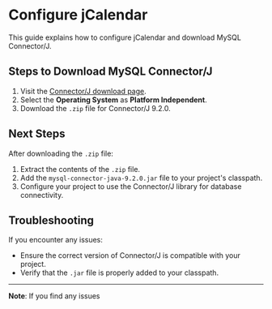 # Configure jCalendar

This guide explains how to configure jCalendar and download MySQL Connector/J.

## Steps to Download MySQL Connector/J

1. Visit the [Connector/J download page](https://dev.mysql.com/downloads/connector/j/).
2. Select the **Operating System** as **Platform Independent**.
3. Download the `.zip` file for Connector/J 9.2.0.

## Next Steps

After downloading the `.zip` file:
1. Extract the contents of the `.zip` file.
2. Add the `mysql-connector-java-9.2.0.jar` file to your project's classpath.
3. Configure your project to use the Connector/J library for database connectivity.

## Troubleshooting

If you encounter any issues:
- Ensure the correct version of Connector/J is compatible with your project.
- Verify that the `.jar` file is properly added to your classpath.

---

**Note**: If you find any issues 
